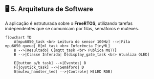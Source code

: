## 🖥️ 5. Arquitetura de Software

A aplicação é estruturada sobre o **FreeRTOS**, utilizando tarefas independentes que se comunicam por filas, semáforos e mutexes.

```mermaid
flowchart TD
    A[mpu6050_task <br> Leitura do sensor 100Hz] -->|Fila mpu6050_queue| B[ml_task <br> Inferência TinyML]
    B -->|Resultado| C[mqtt_task <br> Publica MQTT]
    B -->|Classe Inferida| D[display_gate_task <br> Atualiza OLED]

    E[button_a/b_task] -->|Eventos| D
    F[joystick_task] -->|Semáforo| D
    G[mutex_handler_led] -->|Controle| H[LED RGB]
```
